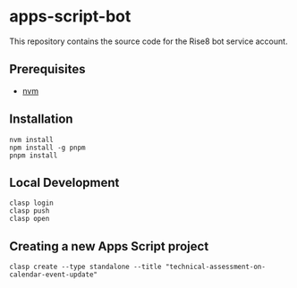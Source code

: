 # apps-script-bot
This repository contains the source code for the Rise8 bot service account.

## Prerequisites
- [nvm](https://github.com/nvm-sh/nvm#installing-and-updating)

## Installation

```shell
nvm install
npm install -g pnpm
pnpm install
```

## Local Development

```shell
clasp login
clasp push
clasp open
```

## Creating a new Apps Script project

```shell
clasp create --type standalone --title "technical-assessment-on-calendar-event-update"
```



